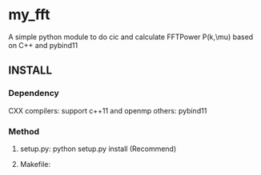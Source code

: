# my_fft
A simple python module to do cic and calculate FFTPower P(k,\mu) based on C++ and pybind11

## INSTALL 

### Dependency
CXX compilers: support c++11 and openmp 
others: pybind11 

### Method 
1. setup.py: python setup.py install (Recommend)

2. Makefile: 